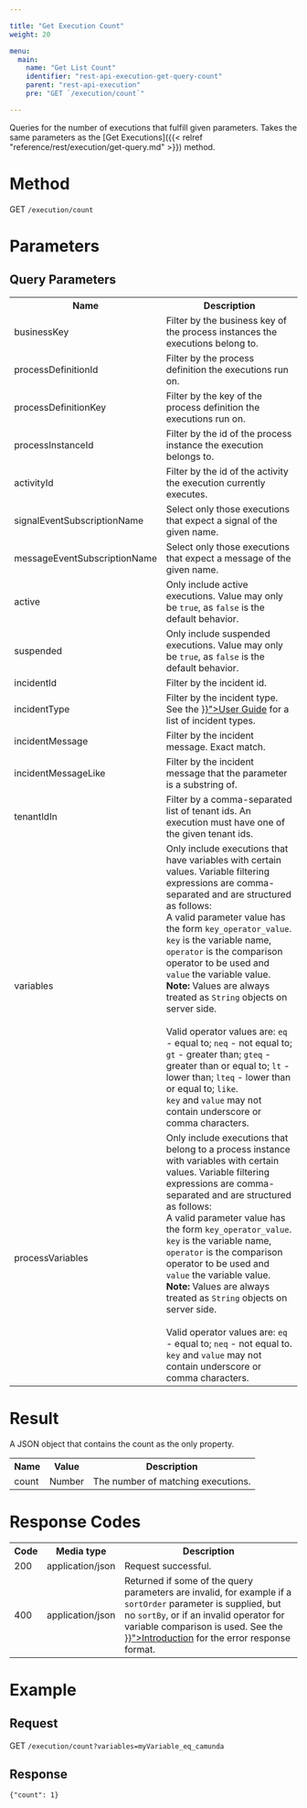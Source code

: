 ```yaml
---

title: "Get Execution Count"
weight: 20

menu:
  main:
    name: "Get List Count"
    identifier: "rest-api-execution-get-query-count"
    parent: "rest-api-execution"
    pre: "GET `/execution/count`"

---
```



Queries for the number of executions that fulfill given parameters.
Takes the same parameters as the [Get Executions]({{< relref "reference/rest/execution/get-query.md" >}}) method.


# Method

GET `/execution/count`


# Parameters

## Query Parameters

<table class="table table-striped">
  <tr>
    <th>Name</th>
    <th>Description</th>
  </tr>
  <tr>
    <td>businessKey</td>
    <td>Filter by the business key of the process instances the executions belong to.</td>
  </tr>
  <tr>
    <td>processDefinitionId</td>
    <td>Filter by the process definition the executions run on.</td>
  </tr>
  <tr>
    <td>processDefinitionKey</td>
    <td>Filter by the key of the process definition the executions run on.</td>
  </tr>
  <tr>
    <td>processInstanceId</td>
    <td>Filter by the id of the process instance the execution belongs to.</td>
  </tr>
  <tr>
    <td>activityId</td>
    <td>Filter by the id of the activity the execution currently executes.</td>
  </tr>
  <tr>
    <td>signalEventSubscriptionName</td>
    <td>Select only those executions that expect a signal of the given name.</td>
  </tr>
  <tr>
    <td>messageEventSubscriptionName</td>
    <td>Select only those executions that expect a message of the given name.</td>
  </tr>
  <tr>
    <td>active</td>
    <td>Only include active executions. Value may only be <code>true</code>, as <code>false</code> is the default behavior.</td>
  </tr>
  <tr>
    <td>suspended</td>
    <td>Only include suspended executions. Value may only be <code>true</code>, as <code>false</code> is the default behavior.</td>
  </tr>
  <tr>
    <td>incidentId</td>
    <td>Filter by the incident id.</td>
  </tr>
  <tr>
    <td>incidentType</td>
    <td>Filter by the incident type. See the <a href="{{< relref "user-guide/process-engine/incidents.md#incident-types" >}}">User Guide</a> for a list of incident types.</td>
  </tr>
  <tr>
    <td>incidentMessage</td>
    <td>Filter by the incident message. Exact match.</td>
  </tr>
  <tr>
    <td>incidentMessageLike</td>
    <td>Filter by the incident message that the parameter is a substring of.</td>
  </tr>
  <tr>
    <td>tenantIdIn</td>
    <td>Filter by a comma-separated list of tenant ids. An execution must have one of the given tenant ids.</td>
  </tr>
  <tr>
    <td>variables</td>
    <td>Only include executions that have variables with certain values.
    Variable filtering expressions are comma-separated and are structured as follows:<br/>
    A valid parameter value has the form <code>key_operator_value</code>.
    <code>key</code> is the variable name, <code>operator</code> is the comparison operator to be used and <code>value</code> the variable value.<br/>
    <strong>Note:</strong> Values are always treated as <code>String</code> objects on server side.<br/>
    <br/>
    Valid operator values are: <code>eq</code> - equal to; <code>neq</code> - not equal to; <code>gt</code> - greater than;
    <code>gteq</code> - greater than or equal to; <code>lt</code> - lower than; <code>lteq</code> - lower than or equal to;
    <code>like</code>.<br/>
    <code>key</code> and <code>value</code> may not contain underscore or comma characters.
    </td>
  </tr>
  <tr>
    <td>processVariables</td>
    <td>Only include executions that belong to a process instance with variables with certain values.
    Variable filtering expressions are comma-separated and are structured as follows:<br/>
    A valid parameter value has the form <code>key_operator_value</code>.
    <code>key</code> is the variable name, <code>operator</code> is the comparison operator to be used and <code>value</code> the variable value.<br/>
    <strong>Note:</strong> Values are always treated as <code>String</code> objects on server side.<br/>
    <br/>
    Valid operator values are: <code>eq</code> - equal to; <code>neq</code> - not equal to.<br/>
    <code>key</code> and <code>value</code> may not contain underscore or comma characters.
    </td>
  </tr>
</table>


# Result

A JSON object that contains the count as the only property.

<table class="table table-striped">
  <tr>
    <th>Name</th>
    <th>Value</th>
    <th>Description</th>
  </tr>
  <tr>
    <td>count</td>
    <td>Number</td>
    <td>The number of matching executions.</td>
  </tr>
</table>


# Response Codes

<table class="table table-striped">
  <tr>
    <th>Code</th>
    <th>Media type</th>
    <th>Description</th>
  </tr>
  <tr>
    <td>200</td>
    <td>application/json</td>
    <td>Request successful.</td>
  </tr>
  <tr>
    <td>400</td>
    <td>application/json</td>
    <td>Returned if some of the query parameters are invalid, for example if a <code>sortOrder</code> parameter is supplied, but no <code>sortBy</code>, or if an invalid operator for variable comparison is used. See the <a href="{{< relref "reference/rest/overview/index.md#error-handling" >}}">Introduction</a> for the error response format.</td>
  </tr>
</table>


# Example

## Request

GET `/execution/count?variables=myVariable_eq_camunda`

## Response

    {"count": 1}
